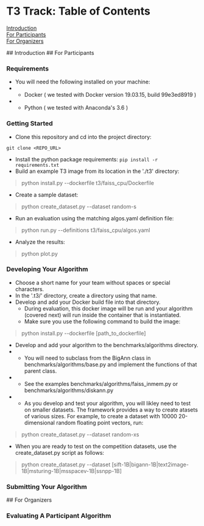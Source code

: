 # T3 Track: Table of Contents  
[Introduction](#introduction)  
[For Participants](#for_participants)  
[For Organizers](#for_organizers)  
   
<a name="introduction"/>
## Introduction

<a name="for_participants"/>
## For Participants

### Requirements

* You will need the following installed on your machine:
* * Docker ( we tested with Docker version 19.03.15, build 99e3ed8919 )
* * Python ( we tested with Anaconda's 3.6 )

### Getting Started

* Clone this repository and cd into the project directory:
```
git clone <REPO_URL>
```
* Install the python package requirements:
```pip install -r requirements.txt```
* Build an example T3 image from its location in the './t3' directory:
> python install.py --dockerfile t3/faiss_cpu/Dockerfile
* Create a sample dataset:
> python create_dataset.py --dataset random-s
* Run an evaluation using the matching algos.yaml definition file:
> python run.py --definitions t3/faiss_cpu/algos.yaml
* Analyze the results:
>python plot.py 

### Developing Your Algorithm

* Choose a short name for your team without spaces or special characters.  
* In the '.t3/' directory, create a directory using that name.
* Develop and add your Docker build file into that directory.
  * During evaluation, this docker image will be run and your algorithm (covered next) will run inside the container that is instantiated.
  * Make sure you use the following command to build the image:
> python install.py --dockerfile [path_to_dockerfile]
* Develop and add your algorithm to the benchmarks/algorithms directory.
* * You will need to subclass from the BigAnn class in benchmarks/algorithms/base.py and implement the functions of that parent class.
* * See the examples benchmarks/algorithms/faiss_inmem.py or benchmarks/algorithms/diskann.py
* * As you develop and test your algorithm, you will likley need to test on smaller datasets.  The framework provides a way to create atasets of various sizes.  For example, to create a dataset with 10000 20-dimensional random floating point vectors, run:
> python create_dataset.py --dataset random-xs
* When you are ready to test on the competition datasets, use the create_dataset.py script as follows:
> python create_dataset.py --dataset [sift-1B|bigann-1B|text2image-1B|msturing-1B|msspacev-1B|ssnpp-1B]

### Submitting Your Algorithm


<a name="for_organizers"/>
## For Organizers

### Evaluating A Participant Algorithm


